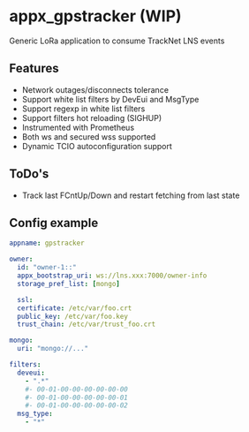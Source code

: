 # appx_gpstracker (WIP)
Generic LoRa application to consume TrackNet LNS events

## Features
* Network outages/disconnects tolerance
* Support white list filters by DevEui and MsgType
* Support regexp in white list filters
* Support filters hot reloading (SIGHUP)
* Instrumented with Prometheus
* Both ws and secured wss supported
* Dynamic TCIO autoconfiguration support

## ToDo's
* Track last FCntUp/Down and restart fetching from last state

## Config example
```yaml
appname: gpstracker

owner:
  id: "owner-1::"
  appx_bootstrap_uri: ws://lns.xxx:7000/owner-info
  storage_pref_list: [mongo]

  ssl:
  certificate: /etc/var/foo.crt
  public_key: /etc/var/foo.key
  trust_chain: /etc/var/trust_foo.crt

mongo:
  uri: "mongo://..."

filters:
  deveui:
    - ".*"
    #- 00-01-00-00-00-00-00-00
    #- 00-01-00-00-00-00-00-01
    #- 00-01-00-00-00-00-00-02
  msg_type: 
    - "*"
```